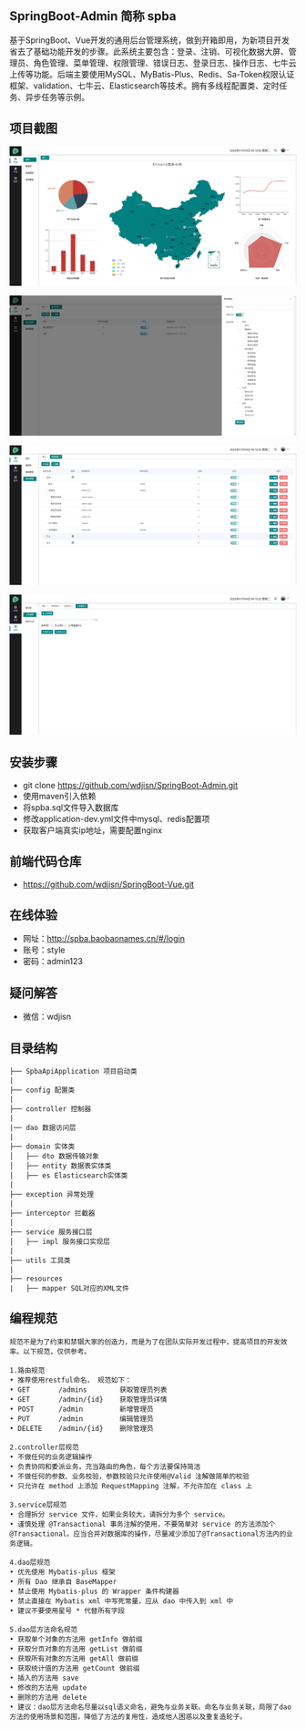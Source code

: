 ## SpringBoot-Admin 简称 spba
基于SpringBoot、Vue开发的通用后台管理系统，做到开箱即用，为新项目开发省去了基础功能开发的步骤。此系统主要包含：登录、注销、可视化数据大屏、管理员、角色管理、菜单管理、权限管理、错误日志、登录日志、操作日志、七牛云上传等功能。后端主要使用MySQL、MyBatis-Plus、Redis、Sa-Token权限认证框架、validation、七牛云、Elasticsearch等技术。拥有多线程配置类、定时任务、异步任务等示例。


## 项目截图
![数据大屏](./src/main/resources/static/image/home.png)

![角色管理](./src/main/resources/static/image/role.png)

![菜单管理](./src/main/resources/static/image/menu.png)

![七牛云上传视频](./src/main/resources/static/image/upload.png)


## 安装步骤
- git clone https://github.com/wdjisn/SpringBoot-Admin.git
- 使用maven引入依赖
- 将spba.sql文件导入数据库
- 修改application-dev.yml文件中mysql、redis配置项
- 获取客户端真实ip地址，需要配置nginx


## 前端代码仓库
- https://github.com/wdjisn/SpringBoot-Vue.git


## 在线体验
- 网址：http://spba.baobaonames.cn/#/login
- 账号：style
- 密码：admin123


## 疑问解答
- 微信：wdjisn


## 目录结构
```
├── SpbaApiApplication 项目启动类
|
├── config 配置类
|
├── controller 控制器
|
|── dao 数据访问层
|
├── domain 实体类
│   ├── dto 数据传输对象
│   ├── entity 数据表实体类
│   ├── es Elasticsearch实体类
|
├── exception 异常处理
|
├── interceptor 拦截器
|
├── service 服务接口层
│   ├── impl 服务接口实现层
|
├── utils 工具类
|
├── resources
|   ├── mapper SQL对应的XML文件
```


## 编程规范
```
规范不是为了约束和禁锢大家的创造力，而是为了在团队实际开发过程中，提高项目的开发效率。以下规范，仅供参考。

1.路由规范
• 推荐使用restful命名， 规范如下：
• GET       /admins        获取管理员列表
• GET       /admin/{id}    获取管理员详情
• POST      /admin         新增管理员
• PUT       /admin         编辑管理员
• DELETE    /admin/{id}    删除管理员

2.controller层规范
• 不做任何的业务逻辑操作
• 负责协同和委派业务，充当路由的角色，每个方法要保持简洁
• 不做任何的参数、业务校验，参数校验只允许使用@Valid 注解做简单的校验
• 只允许在 method 上添加 RequestMapping 注解，不允许加在 class 上

3.service层规范
• 合理拆分 service 文件，如果业务较大，请拆分为多个 service。
• 谨慎处理 @Transactional 事务注解的使用，不要简单对 service 的方法添加个 @Transactional。应当合并对数据库的操作，尽量减少添加了@Transactional方法内的业务逻辑。

4.dao层规范
• 优先使用 Mybatis-plus 框架
• 所有 Dao 继承自 BaseMapper
• 禁止使用 Mybatis-plus 的 Wrapper 条件构建器
• 禁止直接在 Mybatis xml 中写死常量，应从 dao 中传入到 xml 中
• 建议不要使用星号 * 代替所有字段

5.dao层方法命名规范
• 获取单个对象的方法用 getInfo 做前缀
• 获取分页对象的方法用 getList 做前缀
• 获取所有对象的方法用 getAll 做前缀
• 获取统计值的方法用 getCount 做前缀
• 插入的方法用 save
• 修改的方法用 update
• 删除的方法用 delete
• 建议：dao层方法命名尽量以sql语义命名，避免与业务关联。命名与业务关联，局限了dao方法的使用场景和范围，降低了方法的复用性，造成他人困惑以及重复造轮子。
```